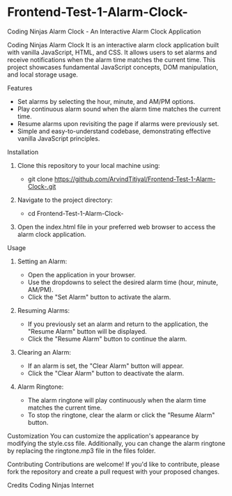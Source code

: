 # Frontend-Test-1-Alarm-Clock-

Coding Ninjas Alarm Clock - An Interactive Alarm Clock Application

Coding Ninjas Alarm Clock
It is an interactive alarm clock application built with vanilla JavaScript, HTML, and CSS. It allows users to set alarms and receive notifications when the alarm time matches the current time. This project showcases fundamental JavaScript concepts, DOM manipulation, and local storage usage.

Features
* Set alarms by selecting the hour, minute, and AM/PM options.
* Play continuous alarm sound when the alarm time matches the current time.
* Resume alarms upon revisiting the page if alarms were previously set.
* Simple and easy-to-understand codebase, demonstrating effective vanilla JavaScript principles.

Installation
1. Clone this repository to your local machine using:
   * git clone https://github.com/ArvindTitiyal/Frontend-Test-1-Alarm-Clock-.git


2. Navigate to the project directory:
    * cd Frontend-Test-1-Alarm-Clock-

3. Open the index.html file in your preferred web browser to access the alarm clock application.

Usage
1. Setting an Alarm:
    * Open the application in your browser.
    * Use the dropdowns to select the desired alarm time (hour, minute, AM/PM).
    * Click the "Set Alarm" button to activate the alarm.

2. Resuming Alarms:
    * If you previously set an alarm and return to the application, the "Resume Alarm" button will be displayed.
    * Click the "Resume Alarm" button to continue the alarm.

3. Clearing an Alarm:
    * If an alarm is set, the "Clear Alarm" button will appear.
    * Click the "Clear Alarm" button to deactivate the alarm.

4. Alarm Ringtone:
    * The alarm ringtone will play continuously when the alarm time matches the current time.
    * To stop the ringtone, clear the alarm or click the "Resume Alarm" button.

Customization
You can customize the application's appearance by modifying the style.css file. Additionally, you can change the alarm ringtone by replacing the ringtone.mp3 file in the files folder.

Contributing
Contributions are welcome! If you'd like to contribute, please fork the repository and create a pull request with your proposed changes.

Credits
Coding Ninjas 
Internet

